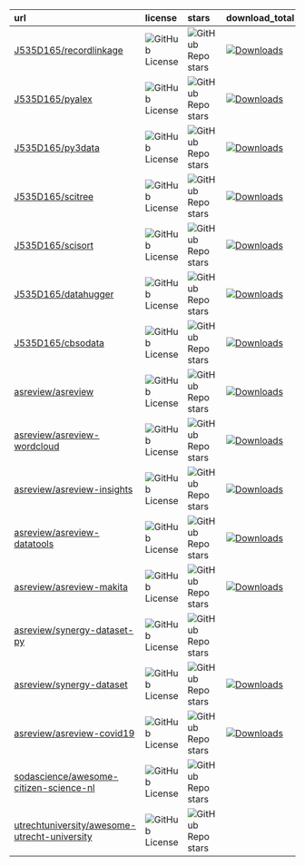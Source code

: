 | url                                                                                                             | license                                                                                               | stars                                                                                                  | download_total                                                                                                                                                                                                               | download_month                                                                                                                                                                                                               |
|:----------------------------------------------------------------------------------------------------------------|:------------------------------------------------------------------------------------------------------|:-------------------------------------------------------------------------------------------------------|:-----------------------------------------------------------------------------------------------------------------------------------------------------------------------------------------------------------------------------|:-----------------------------------------------------------------------------------------------------------------------------------------------------------------------------------------------------------------------------|
| [J535D165/recordlinkage](https://github.com/J535D165/recordlinkage)                                             | ![GitHub License](https://img.shields.io/github/license/J535D165/recordlinkage)                       | ![GitHub Repo stars](https://img.shields.io/github/stars/J535D165/recordlinkage)                       | [![Downloads](https://static.pepy.tech/personalized-badge/recordlinkage?period=total&units=international_system&left_color=black&right_color=yellow&left_text=Downloads)](https://pepy.tech/project/recordlinkage)           | [![Downloads](https://static.pepy.tech/personalized-badge/recordlinkage?period=month&units=international_system&left_color=black&right_color=yellow&left_text=Downloads)](https://pepy.tech/project/recordlinkage)           |
| [J535D165/pyalex](https://github.com/J535D165/pyalex)                                                           | ![GitHub License](https://img.shields.io/github/license/J535D165/pyalex)                              | ![GitHub Repo stars](https://img.shields.io/github/stars/J535D165/pyalex)                              | [![Downloads](https://static.pepy.tech/personalized-badge/pyalex?period=total&units=international_system&left_color=black&right_color=yellow&left_text=Downloads)](https://pepy.tech/project/pyalex)                         | [![Downloads](https://static.pepy.tech/personalized-badge/pyalex?period=month&units=international_system&left_color=black&right_color=yellow&left_text=Downloads)](https://pepy.tech/project/pyalex)                         |
| [J535D165/py3data](https://github.com/J535D165/py3data)                                                         | ![GitHub License](https://img.shields.io/github/license/J535D165/py3data)                             | ![GitHub Repo stars](https://img.shields.io/github/stars/J535D165/py3data)                             | [![Downloads](https://static.pepy.tech/personalized-badge/py3data?period=total&units=international_system&left_color=black&right_color=yellow&left_text=Downloads)](https://pepy.tech/project/py3data)                       | [![Downloads](https://static.pepy.tech/personalized-badge/py3data?period=month&units=international_system&left_color=black&right_color=yellow&left_text=Downloads)](https://pepy.tech/project/py3data)                       |
| [J535D165/scitree](https://github.com/J535D165/scitree)                                                         | ![GitHub License](https://img.shields.io/github/license/J535D165/scitree)                             | ![GitHub Repo stars](https://img.shields.io/github/stars/J535D165/scitree)                             | [![Downloads](https://static.pepy.tech/personalized-badge/scitree?period=total&units=international_system&left_color=black&right_color=yellow&left_text=Downloads)](https://pepy.tech/project/scitree)                       | [![Downloads](https://static.pepy.tech/personalized-badge/scitree?period=month&units=international_system&left_color=black&right_color=yellow&left_text=Downloads)](https://pepy.tech/project/scitree)                       |
| [J535D165/scisort](https://github.com/J535D165/scisort)                                                         | ![GitHub License](https://img.shields.io/github/license/J535D165/scisort)                             | ![GitHub Repo stars](https://img.shields.io/github/stars/J535D165/scisort)                             | [![Downloads](https://static.pepy.tech/personalized-badge/scisort?period=total&units=international_system&left_color=black&right_color=yellow&left_text=Downloads)](https://pepy.tech/project/scisort)                       | [![Downloads](https://static.pepy.tech/personalized-badge/scisort?period=month&units=international_system&left_color=black&right_color=yellow&left_text=Downloads)](https://pepy.tech/project/scisort)                       |
| [J535D165/datahugger](https://github.com/J535D165/datahugger)                                                   | ![GitHub License](https://img.shields.io/github/license/J535D165/datahugger)                          | ![GitHub Repo stars](https://img.shields.io/github/stars/J535D165/datahugger)                          | [![Downloads](https://static.pepy.tech/personalized-badge/datahugger?period=total&units=international_system&left_color=black&right_color=yellow&left_text=Downloads)](https://pepy.tech/project/datahugger)                 | [![Downloads](https://static.pepy.tech/personalized-badge/datahugger?period=month&units=international_system&left_color=black&right_color=yellow&left_text=Downloads)](https://pepy.tech/project/datahugger)                 |
| [J535D165/cbsodata](https://github.com/J535D165/cbsodata)                                                       | ![GitHub License](https://img.shields.io/github/license/J535D165/cbsodata)                            | ![GitHub Repo stars](https://img.shields.io/github/stars/J535D165/cbsodata)                            | [![Downloads](https://static.pepy.tech/personalized-badge/cbsodata?period=total&units=international_system&left_color=black&right_color=yellow&left_text=Downloads)](https://pepy.tech/project/cbsodata)                     | [![Downloads](https://static.pepy.tech/personalized-badge/cbsodata?period=month&units=international_system&left_color=black&right_color=yellow&left_text=Downloads)](https://pepy.tech/project/cbsodata)                     |
| [asreview/asreview](https://github.com/asreview/asreview)                                                       | ![GitHub License](https://img.shields.io/github/license/asreview/asreview)                            | ![GitHub Repo stars](https://img.shields.io/github/stars/asreview/asreview)                            | [![Downloads](https://static.pepy.tech/personalized-badge/asreview?period=total&units=international_system&left_color=black&right_color=yellow&left_text=Downloads)](https://pepy.tech/project/asreview)                     | [![Downloads](https://static.pepy.tech/personalized-badge/asreview?period=month&units=international_system&left_color=black&right_color=yellow&left_text=Downloads)](https://pepy.tech/project/asreview)                     |
| [asreview/asreview-wordcloud](https://github.com/asreview/asreview-wordcloud)                                   | ![GitHub License](https://img.shields.io/github/license/asreview/asreview-wordcloud)                  | ![GitHub Repo stars](https://img.shields.io/github/stars/asreview/asreview-wordcloud)                  | [![Downloads](https://static.pepy.tech/personalized-badge/asreview-wordcloud?period=total&units=international_system&left_color=black&right_color=yellow&left_text=Downloads)](https://pepy.tech/project/asreview-wordcloud) | [![Downloads](https://static.pepy.tech/personalized-badge/asreview-wordcloud?period=month&units=international_system&left_color=black&right_color=yellow&left_text=Downloads)](https://pepy.tech/project/asreview-wordcloud) |
| [asreview/asreview-insights](https://github.com/asreview/asreview-insights)                                     | ![GitHub License](https://img.shields.io/github/license/asreview/asreview-insights)                   | ![GitHub Repo stars](https://img.shields.io/github/stars/asreview/asreview-insights)                   | [![Downloads](https://static.pepy.tech/personalized-badge/asreview-insights?period=total&units=international_system&left_color=black&right_color=yellow&left_text=Downloads)](https://pepy.tech/project/asreview-insights)   | [![Downloads](https://static.pepy.tech/personalized-badge/asreview-insights?period=month&units=international_system&left_color=black&right_color=yellow&left_text=Downloads)](https://pepy.tech/project/asreview-insights)   |
| [asreview/asreview-datatools](https://github.com/asreview/asreview-datatools)                                   | ![GitHub License](https://img.shields.io/github/license/asreview/asreview-datatools)                  | ![GitHub Repo stars](https://img.shields.io/github/stars/asreview/asreview-datatools)                  | [![Downloads](https://static.pepy.tech/personalized-badge/asreview-datatools?period=total&units=international_system&left_color=black&right_color=yellow&left_text=Downloads)](https://pepy.tech/project/asreview-datatools) | [![Downloads](https://static.pepy.tech/personalized-badge/asreview-datatools?period=month&units=international_system&left_color=black&right_color=yellow&left_text=Downloads)](https://pepy.tech/project/asreview-datatools) |
| [asreview/asreview-makita](https://github.com/asreview/asreview-makita)                                         | ![GitHub License](https://img.shields.io/github/license/asreview/asreview-makita)                     | ![GitHub Repo stars](https://img.shields.io/github/stars/asreview/asreview-makita)                     | [![Downloads](https://static.pepy.tech/personalized-badge/asreview-makita?period=total&units=international_system&left_color=black&right_color=yellow&left_text=Downloads)](https://pepy.tech/project/asreview-makita)       | [![Downloads](https://static.pepy.tech/personalized-badge/asreview-makita?period=month&units=international_system&left_color=black&right_color=yellow&left_text=Downloads)](https://pepy.tech/project/asreview-makita)       |
| [asreview/synergy-dataset-py](https://github.com/asreview/synergy-dataset-py)                                   | ![GitHub License](https://img.shields.io/github/license/asreview/synergy-dataset-py)                  | ![GitHub Repo stars](https://img.shields.io/github/stars/asreview/synergy-dataset-py)                  |                                                                                                                                                                                                                              |                                                                                                                                                                                                                              |
| [asreview/synergy-dataset](https://github.com/asreview/synergy-dataset)                                         | ![GitHub License](https://img.shields.io/github/license/asreview/synergy-dataset)                     | ![GitHub Repo stars](https://img.shields.io/github/stars/asreview/synergy-dataset)                     | [![Downloads](https://static.pepy.tech/personalized-badge/synergy-dataset?period=total&units=international_system&left_color=black&right_color=yellow&left_text=Downloads)](https://pepy.tech/project/synergy-dataset)       | [![Downloads](https://static.pepy.tech/personalized-badge/synergy-dataset?period=month&units=international_system&left_color=black&right_color=yellow&left_text=Downloads)](https://pepy.tech/project/synergy-dataset)       |
| [asreview/asreview-covid19](https://github.com/asreview/asreview-covid19)                                       | ![GitHub License](https://img.shields.io/github/license/asreview/asreview-covid19)                    | ![GitHub Repo stars](https://img.shields.io/github/stars/asreview/asreview-covid19)                    | [![Downloads](https://static.pepy.tech/personalized-badge/asreview-covid19?period=total&units=international_system&left_color=black&right_color=yellow&left_text=Downloads)](https://pepy.tech/project/asreview-covid19)     | [![Downloads](https://static.pepy.tech/personalized-badge/asreview-covid19?period=month&units=international_system&left_color=black&right_color=yellow&left_text=Downloads)](https://pepy.tech/project/asreview-covid19)     |
| [sodascience/awesome-citizen-science-nl](https://github.com/sodascience/awesome-citizen-science-nl)             | ![GitHub License](https://img.shields.io/github/license/sodascience/awesome-citizen-science-nl)       | ![GitHub Repo stars](https://img.shields.io/github/stars/sodascience/awesome-citizen-science-nl)       |                                                                                                                                                                                                                              |                                                                                                                                                                                                                              |
| [utrechtuniversity/awesome-utrecht-university](https://github.com/utrechtuniversity/awesome-utrecht-university) | ![GitHub License](https://img.shields.io/github/license/utrechtuniversity/awesome-utrecht-university) | ![GitHub Repo stars](https://img.shields.io/github/stars/utrechtuniversity/awesome-utrecht-university) |                                                                                                                                                                                                                              |                                                                                                                                                                                                                              |